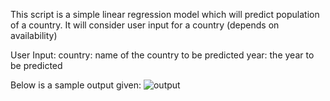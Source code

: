 This script is a simple linear regression model which
will predict population of a country. It will consider user input for a country (depends on availability)

User Input: 
    country: name of the country to be predicted
    year: the year to be predicted

Below is a sample output given:
![output]('images/output.JPG')


